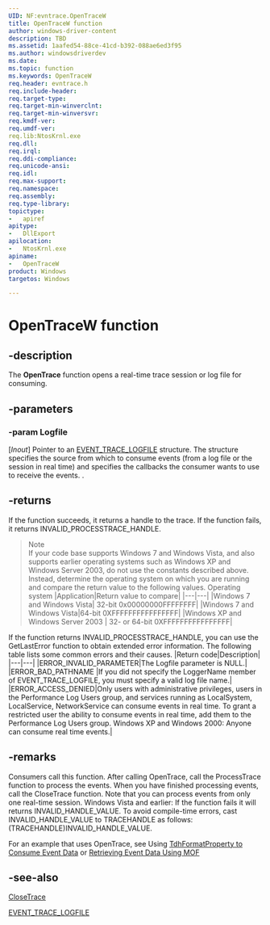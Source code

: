 ```yaml
---
UID: NF:evntrace.OpenTraceW
title: OpenTraceW function
author: windows-driver-content
description: TBD
ms.assetid: 1aafed54-88ce-41cd-b392-088ae6ed3f95
ms.author: windowsdriverdev
ms.date: 
ms.topic: function
ms.keywords: OpenTraceW
req.header: evntrace.h
req.include-header:
req.target-type:
req.target-min-winverclnt:
req.target-min-winversvr:
req.kmdf-ver:
req.umdf-ver:
req.lib:NtosKrnl.exe
req.dll:
req.irql: 
req.ddi-compliance:
req.unicode-ansi:
req.idl:
req.max-support:
req.namespace:
req.assembly:
req.type-library: 
topictype: 
-	apiref
apitype: 
-	DllExport
apilocation: 
-	NtosKrnl.exe
apiname: 
-	OpenTraceW
product: Windows
targetos: Windows

---
```


# OpenTraceW function


## -description

The **OpenTrace** function opens a real-time trace session or log file for consuming.

## -parameters

### -param Logfile
[_Inout_] Pointer to an [EVENT_TRACE_LOGFILE](https://msdn.microsoft.com/en-us/library/windows/desktop/aa364089) structure. The structure specifies the source from which to consume events (from a log file or the session in real time) and specifies the callbacks the consumer wants to use to receive the events. .

## -returns
If the function succeeds, it returns a handle to the trace.
If the function fails, it returns INVALID_PROCESSTRACE_HANDLE.
>Note  
If your code base supports Windows 7 and Windows Vista, and also supports earlier operating systems such as Windows XP and Windows Server 2003, do not use the constants described above. Instead, determine the operating system on which you are running and compare the return value to the following values.
Operating system
|Application|Return value to compare|
|---|---|
|Windows 7 and Windows Vista| 32-bit 0x00000000FFFFFFFF|
|Windows 7 and Windows Vista|64-bit 0XFFFFFFFFFFFFFFFF|
|Windows XP and Windows Server 2003 | 32- or 64-bit 0XFFFFFFFFFFFFFFFF|
 
If the function returns INVALID_PROCESSTRACE_HANDLE, you can use the GetLastError function to obtain extended error information. The following table lists some common errors and their causes.
|Return code|Description|
|---|---|
|ERROR_INVALID_PARAMETER|The Logfile parameter is NULL.|
|ERROR_BAD_PATHNAME |If you did not specify the LoggerName member of EVENT_TRACE_LOGFILE, you must specify a valid log file name.|
|ERROR_ACCESS_DENIED|Only users with administrative privileges, users in the Performance Log Users group, and services running as LocalSystem, LocalService, NetworkService can consume events in real time. To grant a restricted user the ability to consume events in real time, add them to the Performance Log Users group. Windows XP and Windows 2000:  Anyone can consume real time events.|

## -remarks
Consumers call this function.
After calling OpenTrace, call the ProcessTrace function to process the events. When you have finished processing events, call the CloseTrace function.
Note that you can process events from only one real-time session.
Windows Vista and earlier: If the function fails it will returns INVALID_HANDLE_VALUE. To avoid compile-time errors, cast INVALID_HANDLE_VALUE to TRACEHANDLE as follows: (TRACEHANDLE)INVALID_HANDLE_VALUE.

For an example that uses OpenTrace, see Using [TdhFormatProperty to Consume Event Data](https://msdn.microsoft.com/en-us/library/windows/desktop/ee441328) or [Retrieving Event Data Using MOF](https://msdn.microsoft.com/en-us/library/windows/desktop/aa364114)

## -see-also

[CloseTrace]() 

[EVENT_TRACE_LOGFILE](https://msdn.microsoft.com/en-us/library/windows/desktop/aa364089)